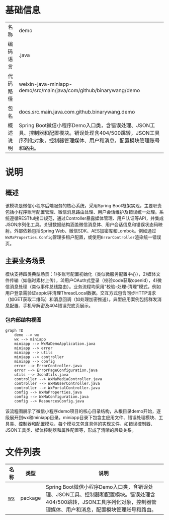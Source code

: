 # 基础信息

|      |      |
|------|------|
| 名称 | demo |
| 编码语言 | .java |
| 代码路径 | weixin-java-miniapp-demo/src/main/java/com/github/binarywang/demo |
| 包名 | docs.src.main.java.com.github.binarywang.demo |
| 概述说明 | Spring Boot微信小程序Demo入口类，含错误处理、JSON工具、控制器和配置模块。错误处理含404/500跳转，JSON工具序列化对象，控制器管理媒体、用户和消息，配置模块管理账号和路由。 |

# 说明

## 概述  
该模块是微信小程序后端服务的核心系统，采用Spring Boot框架实现，主要职责包括小程序账号配置管理、微信消息路由处理、用户会话维护及错误统一处理。系统遵循RESTful接口规范，通过Controller暴露媒体管理、用户认证等API，并集成JSON序列化工具。关键数据结构涵盖微信消息体、用户会话信息和错误状态码映射。外部依赖包括Spring Web、微信SDK、AES加密库和Lombok。例如通过`WxMaProperties.Config`管理多租户配置，或使用`ErrorController`渲染统一错误页。

## 主要业务场景  
模块支持四类典型场景：1)多账号配置初始化（类似微服务配置中心），2)媒体文件传输（如临时素材上传），3)用户OAuth式登录（校验code获取openid），4)微信消息处理（类似事件总线路由）。业务流程均采用"校验-处理-清理"模式，例如用户登录需验证appid并清理ThreadLocal数据。交互方式包含同步HTTP请求（如GET获取二维码）和消息回调（如处理加密推送）。典型应用案例包括群发消息配置、手机号解密及404错误兜底页展示。


### 包内部结构视图

```mermaid
graph TD
    demo --> wx
    wx --> miniapp
    miniapp --> WxMaDemoApplication.java
    miniapp --> error
    miniapp --> utils
    miniapp --> controller
    miniapp --> config
    error --> ErrorController.java
    error --> ErrorPageConfiguration.java
    utils --> JsonUtils.java
    controller --> WxMaMediaController.java
    controller --> WxMaUserController.java
    controller --> WxPortalController.java
    config --> WxMaProperties.java
    config --> WxMaConfiguration.java
    config --> ResourcesConfig.java
```

该流程图展示了微信小程序demo项目的核心目录结构，从根目录demo开始，逐级展开到wx和miniapp目录。miniapp目录下包含主应用文件、错误处理模块、工具类、控制器和配置模块，每个模块又包含具体的实现文件，如错误控制器、JSON工具类、媒体控制器和属性配置等，形成了清晰的层级关系。

# 文件列表

| 名称   | 类型  | 说明 |
|-------|------|-------------|
| [wx](wx/_module.md) | package | Spring Boot微信小程序Demo入口类，含错误处理、JSON工具、控制器和配置模块。错误处理含404/500跳转，JSON工具序列化对象，控制器管理媒体、用户和消息，配置模块管理账号和路由。 |


